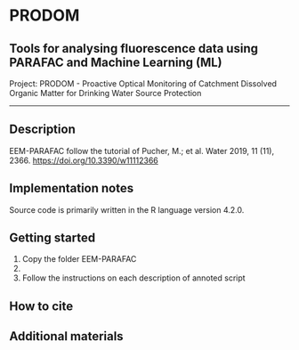 # PRODOM
Tools for analysing fluorescence data using PARAFAC and Machine Learning (ML)
-----------------------------------------------------------------------------------
Project: PRODOM - Proactive Optical Monitoring of Catchment Dissolved Organic Matter for Drinking Water Source Protection

-----------------------------------------------------------------------------------
Description
--------------------
EEM-PARAFAC follow the tutorial of Pucher, M.; et al. Water 2019, 11 (11), 2366. https://doi.org/10.3390/w11112366

Implementation notes
--------------------
Source code is primarily written in the R language version 4.2.0.

Getting started
----------------
1.	Copy the folder EEM-PARAFAC
2.	
3.	Follow the instructions on each description of annoted script

How to cite
-----------

Additional materials
--------------------
